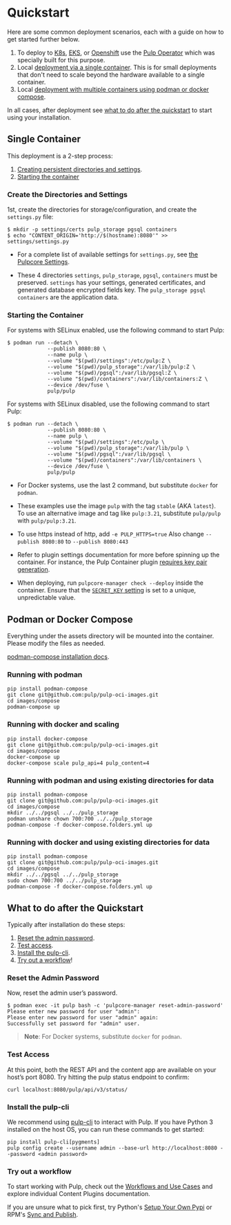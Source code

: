 # Quickstart

Here are some common deployment scenarios, each with a guide on how to get started further below.

1. To deploy to [K8s](https://kubernetes.io/),
   [EKS](https://docs.aws.amazon.com/eks/latest/userguide/what-is-eks.html), or
   [Openshift](https://www.redhat.com/en/technologies/cloud-computing/openshift) use the
   [Pulp Operator](site:pulp-operator/docs/admin/tutorials/quickstart-kubernetes/) which was specially built
   for this purpose.
2. Local [deployment via a single container](#single-container). This is for small deployments that
   don't need to scale beyond the hardware available to a single container.
3. Local [deployment with multiple containers using podman or docker compose](#podman-or-docker-compose).

In all cases, after deployment see
[what to do after the quickstart](#what-to-do-after-the-quickstart) to start using your installation.


## Single Container

This deployment is a 2-step process:

1. [Creating persistent directories and settings](#create-the-directories-and-settings).
2. [Starting the container](#starting-the-container)


### Create the Directories and Settings

1st, create the directories for storage/configuration, and create the `settings.py` file:

```
$ mkdir -p settings/certs pulp_storage pgsql containers
$ echo "CONTENT_ORIGIN='http://$(hostname):8080'" >> settings/settings.py
```

* For a complete list of available settings for `settings.py`, see
  [the Pulpcore Settings](site:pulpcore/docs/admin/reference/settings/).

* These 4 directories `settings`, `pulp_storage`, `pgsql`, `containers` must be preserved. `settings`
  has your settings, generated certificates, and generated database encrypted fields key. The
  `pulp_storage pgsql containers` are the application data.


### Starting the Container

For systems with SELinux enabled, use the following command to start Pulp:

```
$ podman run --detach \
             --publish 8080:80 \
             --name pulp \
             --volume "$(pwd)/settings":/etc/pulp:Z \
             --volume "$(pwd)/pulp_storage":/var/lib/pulp:Z \
             --volume "$(pwd)/pgsql":/var/lib/pgsql:Z \
             --volume "$(pwd)/containers":/var/lib/containers:Z \
             --device /dev/fuse \
             pulp/pulp
```

For systems with SELinux disabled, use the following command to start Pulp:

```
$ podman run --detach \
             --publish 8080:80 \
             --name pulp \
             --volume "$(pwd)/settings":/etc/pulp \
             --volume "$(pwd)/pulp_storage":/var/lib/pulp \
             --volume "$(pwd)/pgsql":/var/lib/pgsql \
             --volume "$(pwd)/containers":/var/lib/containers \
             --device /dev/fuse \
             pulp/pulp
```

* For Docker systems, use the last 2 command, but substitute `docker` for `podman`.

* These examples use the image `pulp`  with the tag `stable` (AKA `latest`). To use an alternative image and tag like `pulp:3.21`, substitute `pulp/pulp` with `pulp/pulp:3.21`.

* To use https instead of http, add `-e PULP_HTTPS=true` Also change `--publish 8080:80` to `--publish 8080:443`

* Refer to plugin settings documentation for more before spinning up the container. For instance, the Pulp Container plugin [requires key pair generation](https://pulpproject.org/pulp_container/docs/admin/learn/authentication/).

* When deploying, run `pulpcore-manager check --deploy` inside the container. Ensure that the [`SECRET_KEY` setting](https://pulpproject.org/pulpcore/docs/admin/reference/settings/#secret_key) is set to a unique, unpredictable value.


## Podman or Docker Compose

Everything under the assets directory will be mounted into the container.
Please modify the files as needed.

[podman-compose installation docs](https://github.com/containers/podman-compose#installation).

### Running with podman

```shell
pip install podman-compose
git clone git@github.com:pulp/pulp-oci-images.git
cd images/compose
podman-compose up
```

### Running with docker and scaling

```shell
pip install docker-compose
git clone git@github.com:pulp/pulp-oci-images.git
cd images/compose
docker-compose up
docker-compose scale pulp_api=4 pulp_content=4
```

### Running with podman and using existing directories for data
```shell
pip install podman-compose
git clone git@github.com:pulp/pulp-oci-images.git
cd images/compose
mkdir ../../pgsql ../../pulp_storage
podman unshare chown 700:700 ../../pulp_storage
podman-compose -f docker-compose.folders.yml up
```

### Running with docker and using existing directories for data
```shell
pip install podman-compose
git clone git@github.com:pulp/pulp-oci-images.git
cd images/compose
mkdir ../../pgsql ../../pulp_storage
sudo chown 700:700 ../../pulp_storage
podman-compose -f docker-compose.folders.yml up
```



## What to do after the Quickstart

Typically after installation do these steps:

1. [Reset the admin password](#reset-the-admin-password).
2. [Test access](#test-access).
3. [Install the pulp-cli](#install-the-pulp-cli).
4. [Try out a workflow](#try-out-a-workflow)!


### Reset the Admin Password

Now, reset the admin user’s password.

```
$ podman exec -it pulp bash -c 'pulpcore-manager reset-admin-password'
Please enter new password for user "admin":
Please enter new password for user "admin" again:
Successfully set password for "admin" user.
```

> **Note**: For Docker systems, substitute `docker` for `podman`.


### Test Access

At this point, both the REST API and the content app are available on your host’s port 8080. Try hitting the pulp status endpoint to confirm:

```
curl localhost:8080/pulp/api/v3/status/
```


### Install the pulp-cli

We recommend using [pulp-cli](https://github.com/pulp/pulp-cli) to interact with Pulp. If you have Python 3 installed on the host OS, you can run these commands to get started:

```
pip install pulp-cli[pygments]
pulp config create --username admin --base-url http://localhost:8080 --password <admin password>
```


### Try out a workflow

To start working with Pulp, check out the [Workflows and Use Cases](https://github.com/pulp/pulpcore/issues/5593)
and explore individual Content Plugins documentation.

If you are unsure what to pick first, try Python's
[Setup Your Own Pypi](site:pulp_python/docs/user/guides/pypi/) or RPM's
[Sync and Publish](site:pulp_rpm/docs/user/tutorials/create_sync_publish/).
